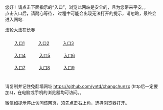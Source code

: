 您好！请点击下面指示的“入口”，浏览此网站是安全的，且为您带来平安。。 <br/>
点击入口后，请耐心等待， 过程中可能会出现无法打开的提示，请忽略，最终会进入网站. </br>

法轮大法在长春<br/>
<div style="padding:10px"><a style="margin:20px" target="_blank" href="https://dx5qg9fdveipf.cloudfront.net/2Qpsp?sgipqxw" id="ccLink1" rel="nofollow">入口1</a> <a target="_blank" style="margin:20px" href="https://d1k2lz8k7vvt2u.cloudfront.net/2Qpsp?izxudrbi" id="ccLink2" rel="nofollow">入口2</a> <a style="margin:20px" target="_blank" href="https://d396d12qhwvoh1.cloudfront.net/2Qpsp?innfok" id="ccLink3" rel="nofollow">入口3</a></div>

<div style="padding:10px" ><a style="margin:20px" target="_blank" href="https://dx5qg9fdveipf.cloudfront.net/2Qpsp?sgipqxw" id="ccLink4" rel="nofollow">入口4</a> <a style="margin:20px" href="https://d1k2lz8k7vvt2u.cloudfront.net/2Qpsp?izxudrbi" target="_blank" id="ccLink5" rel="nofollow">入口5</a> <a style="margin:20px" href="https://d396d12qhwvoh1.cloudfront.net/2Qpsp?innfok" target="_blank" id="ccLink6" rel="nofollow">入口6</a></div>

<div style="padding:10px"><a style="margin:20px" target="_blank" href="https://dx5qg9fdveipf.cloudfront.net/2Qpsp?sgipqxw" id="ccLink7" rel="nofollow">入口7</a> <a style="margin:20px" href="https://d1k2lz8k7vvt2u.cloudfront.net/2Qpsp?izxudrbi" target="_blank" id="ccLink8" rel="nofollow">入口8</a> <a style="margin:20px" target="_blank" href="https://d396d12qhwvoh1.cloudfront.net/2Qpsp?innfok" id="ccLink9" rel="nofollow">入口9</a></div>

<br/>



请复制并记住免翻墙网址 https://github.com/yntd/changchunzx (http后一定要加s)，在电脑或手机的浏览器均可访问。。<br/>

微信如提示停止访问该网页，须先点击右上角，选择浏览器打开。
